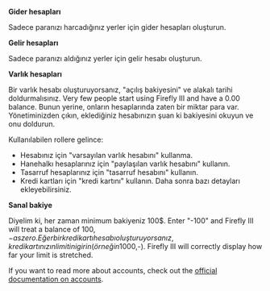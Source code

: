 **Gider hesapları**

Sadece paranızı harcadığınız yerler için gider hesapları oluşturun.

**Gelir hesapları**

Sadece paranızı aldığınız yerler için gelir hesabı oluşturun.

**Varlık hesapları**

Bir varlık hesabı oluşturuyorsanız, "açılış bakiyesini" ve alakalı tarihi doldurmalısınız. Very few people start using Firefly III and have a 0.00 balance. Bunun yerine, onların hesaplarında zaten bir miktar para var. Yönetiminizden çıkın, eklediğiniz hesabınızın şuan ki bakiyesini okuyun ve onu doldurun.

Kullanılabilen rollere gelince:

- Hesabınız için "varsayılan varlık hesabını" kullanma.
- Hanehalkı hesaplarınız için "paylaşılan varlık hesabını" kullanın.
- Tasarruf hesaplarınız için "tasarruf hesabını" kullanın.
- Kredi kartları için "kredi kartını" kullanın. Daha sonra bazı detayları ekleyebilirsiniz.

**Sanal bakiye**

Diyelim ki, her zaman minimum bakiyeniz 100$. Enter "-100" and Firefly III will treat a balance of $100,- as zero. Eğer bir kredi kartı hesabı oluşturuyorsanız, kredi kartınızın limitini girin ( örneğin 1000$,-). Firefly III will correctly display how far your limit is stretched.

If you want to read more about accounts, check out the [official documentation on accounts](https://firefly-iii.readthedocs.io/en/latest/concepts/accounts.html).